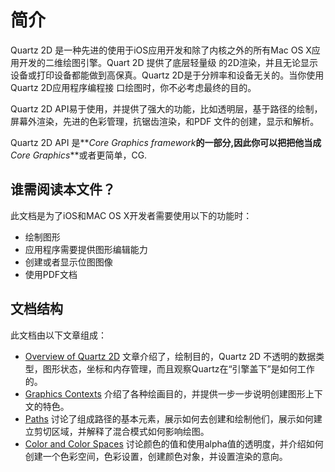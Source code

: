 # 简介
Quartz 2D 是一种先进的使用于iOS应用开发和除了内核之外的所有Mac OS X应用开发的二维绘图引擎。Quart 2D 提供了底层轻量级
的2D渲染，并且无论显示设备或打印设备都能做到高保真。Quartz 2D是于分辨率和设备无关的。当你使用Quartz 2D应用程序编程接
口绘图时，你不必考虑最终的目的。

Quartz 2D API易于使用，并提供了强大的功能，比如透明层，基于路径的绘制，屏幕外渲染，先进的色彩管理，抗锯齿渲染，和PDF
文件的创建，显示和解析。

Quartz 2D API 是**_Core Graphics framework_**的一部分,因此你可以把把他当成**_Core Graphics_**或者更简单，CG.

## 谁需阅读本文件？
此文档是为了iOS和MAC OS X开发者需要使用以下的功能时：
* 绘制图形
* 应用程序需要提供图形编辑能力
* 创建或者显示位图图像
* 使用PDF文档

## 文档结构
此文档由以下文章组成：
* [Overview of Quartz 2D](https://developer.apple.com/library/ios/documentation/GraphicsImaging/Conceptual/drawingwithquartz2d/dq_overview/dq_overview.html#//apple_ref/doc/uid/TP30001066-CH202-TPXREF101)
文章介绍了，绘制目的，Quartz 2D 不透明的数据类型，图形状态，坐标和内存管理，而且观察Quartz在“引擎盖下”是如何工作的。
* [Graphics Contexts](https://developer.apple.com/library/ios/documentation/GraphicsImaging/Conceptual/drawingwithquartz2d/dq_context/dq_context.html#//apple_ref/doc/uid/TP30001066-CH203-TPXREF101)
介绍了各种绘画目的，并提供一步一步说明创建图形上下文的特色。
* [Paths](https://developer.apple.com/library/ios/documentation/GraphicsImaging/Conceptual/drawingwithquartz2d/dq_paths/dq_paths.html#//apple_ref/doc/uid/TP30001066-CH211-TPXREF101)
讨论了组成路径的基本元素，展示如何去创建和绘制他们，展示如何建立剪切区域，并解释了混合模式如何影响绘图。
* [Color and Color Spaces](https://developer.apple.com/library/ios/documentation/GraphicsImaging/Conceptual/drawingwithquartz2d/dq_color/dq_color.html#//apple_ref/doc/uid/TP30001066-CH205-TPXREF101)
讨论颜色的值和使用alpha值的透明度，并介绍如何创建一个色彩空间，色彩设置，创建颜色对象，并设置渲染的意向。
